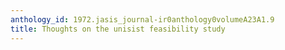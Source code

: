 ```yaml
---
anthology_id: 1972.jasis_journal-ir0anthology0volumeA23A1.9
title: Thoughts on the unisist feasibility study
---
```

